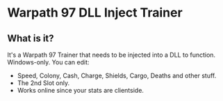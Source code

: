 # Warpath 97 DLL Inject Trainer

## What is it?
It's a Warpath 97 Trainer that needs to be injected into a DLL to function. Windows-only.
You can edit:
- Speed, Colony, Cash, Charge, Shields, Cargo, Deaths and other stuff.
- The 2nd Slot only.
- Works online since your stats are clientside.